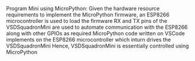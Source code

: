 Program Mini using MicroPython:
Given the hardware resource requirements to implement the MicroPython firmware, an ESP8266 microcontroller is used to load the firmware
RX and TX pins of the VSDSquadronMini are used to automate communication with the ESP8266 along with other GPIOs as required
MicroPython code written on VSCode implements on the ESP8266 microcontroller which inturn drives the VSDSquadronMini
Hence, VSDSquadronMini is essentially controlled using MicroPython
